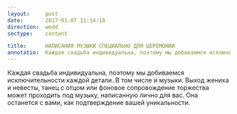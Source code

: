 ```yaml
---
layout:     post
date:       2017-01-07 11:14:18
direction:  wedd
sectype:    content

title:      НАПИСАНИЯ МУЗЫКИ СПЕЦИАЛЬНО ДЛЯ ЦЕРЕМОНИИ               
annotatio:  Каждая свадьба индивидуальна, поэтому мы добиваемся исключительности каждой детали. В том числе и музыки. Выход жениха и невесты, танец с отцом или фоновое сопровождение торжества может проходить под музыку, написанную лично для вас. Она останется с вами, как подтверждение вашей уникальности.  
---
```


Каждая свадьба индивидуальна, поэтому мы добиваемся исключительности каждой детали. В том числе и музыки. Выход жениха и невесты, танец с отцом или фоновое сопровождение торжества может проходить под музыку, написанную лично для вас. Она останется с вами, как подтверждение вашей уникальности. 